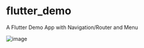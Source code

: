 # flutter_demo

A Flutter Demo App with Navigation/Router and Menu

![image](https://github.com/Iray68/flutter-demo-app/blob/master/screenshots/flutter.gif)